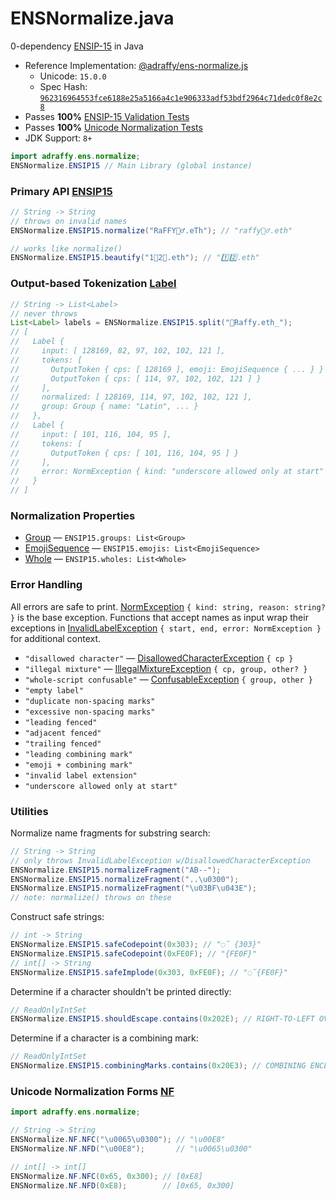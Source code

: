 # ENSNormalize.java
0-dependency [ENSIP-15](https://docs.ens.domains/ens-improvement-proposals/ensip-15-normalization-standard) in Java

* Reference Implementation: [@adraffy/ens-normalize.js](https://github.com/adraffy/ens-normalize.js)
	* Unicode: `15.0.0`
	* Spec Hash: [`962316964553fce6188e25a5166a4c1e906333adf53bdf2964c71dedc0f8e2c8`](https://github.com/ensdomains/docs/blob/master/ens-improvement-proposals/ensip-15/spec.json)
* Passes **100%** [ENSIP-15 Validation Tests](https://github.com/ensdomains/docs/blob/master/ens-improvement-proposals/ensip-15/tests.json)
* Passes **100%** [Unicode Normalization Tests](https://unicode.org/Public/15.0.0/ucd/NormalizationTest.txt)
* JDK Support: `8+`

```java
import adraffy.ens.normalize;
ENSNormalize.ENSIP15 // Main Library (global instance)
```

### Primary API [ENSIP15](./lib/src/main/java/adraffy/ens/normalize/ENSIP15.java)

```java
// String -> String
// throws on invalid names
ENSNormalize.ENSIP15.normalize("RaFFY🚴‍♂️.eTh"); // "raffy🚴‍♂.eth"

// works like normalize()
ENSNormalize.ENSIP15.beautify("1⃣2⃣.eth"); // "1️⃣2️⃣.eth"
```

### Output-based Tokenization [Label](./lib/src/main/java/adraffy/ens/normalize/Label.java)

```java
// String -> List<Label>
// never throws
List<Label> labels = ENSNormalize.ENSIP15.split("💩Raffy.eth_");
// [
//   Label {
//     input: [ 128169, 82, 97, 102, 102, 121 ],  
//     tokens: [
//       OutputToken { cps: [ 128169 ], emoji: EmojiSequence { ... } }
//       OutputToken { cps: [ 114, 97, 102, 102, 121 ] }
//     ],
//     normalized: [ 128169, 114, 97, 102, 102, 121 ],
//     group: Group { name: "Latin", ... }
//   },
//   Label {
//     input: [ 101, 116, 104, 95 ],
//     tokens: [ 
//       OutputToken { cps: [ 101, 116, 104, 95 ] }
//     ],
//     error: NormException { kind: "underscore allowed only at start" }
//   }
// ]
```

### Normalization Properties

* [Group](./lib/src/main/java/adraffy/ens/normalize/Group.java) — `ENSIP15.groups: List<Group>`
* [EmojiSequence](./lib/src/main/java/adraffy/ens/normalize/EmojiSequence.java) — `ENSIP15.emojis: List<EmojiSequence>`
* [Whole](./lib/src/main/java/adraffy/ens/normalize/Whole.java) — `ENSIP15.wholes: List<Whole>`

### Error Handling

All errors are safe to print. [NormException](./lib/src/main/java/adraffy/ens/normalize/NormException.java) `{ kind: string, reason: string? }` is the base exception.  Functions that accept names as input wrap their exceptions in [InvalidLabelException](./lib/src/main/java/adraffy/ens/normalize/InvalidLabelException.java) `{ start, end, error: NormException }` for additional context.

* `"disallowed character"` — [DisallowedCharacterException](./lib/src/main/java/adraffy/ens/normalize/DisallowedCharacterException.java) `{ cp }`
* `"illegal mixture"` — [IllegalMixtureException](./lib/src/main/java/adraffy/ens/normalize/IllegalMixtureException.java) `{ cp, group, other? }`
* `"whole-script confusable"` — [ConfusableException](./lib/src/main/java/adraffy/ens/normalize/ConfusableException.java) `{ group, other }`
* `"empty label"`
* `"duplicate non-spacing marks"`
* `"excessive non-spacing marks"`
* `"leading fenced"`
* `"adjacent fenced"`
* `"trailing fenced"`
* `"leading combining mark"`
* `"emoji + combining mark"`
* `"invalid label extension"`
* `"underscore allowed only at start"`

### Utilities

Normalize name fragments for substring search:
```java
// String -> String
// only throws InvalidLabelException w/DisallowedCharacterException
ENSNormalize.ENSIP15.normalizeFragment("AB--");
ENSNormalize.ENSIP15.normalizeFragment("..\u0300");
ENSNormalize.ENSIP15.normalizeFragment("\u03BF\u043E");
// note: normalize() throws on these
```

Construct safe strings:
```java
// int -> String
ENSNormalize.ENSIP15.safeCodepoint(0x303); // "◌̃ {303}"
ENSNormalize.ENSIP15.safeCodepoint(0xFE0F); // "{FE0F}"
// int[] -> String
ENSNormalize.ENSIP15.safeImplode(0x303, 0xFE0F); // "◌̃{FE0F}"
```
Determine if a character shouldn't be printed directly:
```java
// ReadOnlyIntSet 
ENSNormalize.ENSIP15.shouldEscape.contains(0x202E); // RIGHT-TO-LEFT OVERRIDE => true
```
Determine if a character is a combining mark:
```java
// ReadOnlyIntSet
ENSNormalize.ENSIP15.combiningMarks.contains(0x20E3); // COMBINING ENCLOSING KEYCAP => true
```

### Unicode Normalization Forms [NF](./lib/src/main/java/adraffy/ens/normalize/NF.java)

```java
import adraffy.ens.normalize;

// String -> String
ENSNormalize.NF.NFC("\u0065\u0300"); // "\u00E8"
ENSNormalize.NF.NFD("\u00E8");       // "\u0065\u0300"

// int[] -> int[]
ENSNormalize.NF.NFC(0x65, 0x300); // [0xE8]
ENSNormalize.NF.NFD(0xE8);        // [0x65, 0x300]
```
